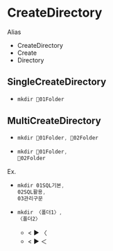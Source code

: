 # CreateDirectory

Alias
- CreateDirectory
- Create
- Directory
## SingleCreateDirectory
- ```ps1
  mkdir 📁01Folder
  ```

## MultiCreateDirectory
- ```ps1
  mkdir 📁01Folder, 📁02Folder
  ```
- ```ps1
  mkdir 📁01Folder, 
  📁02Folder
  ```
  
Ex.
- ```ps1
  mkdir 01SQL기본, 
  02SQL활용,
  03관리구문
  ```
- ```ps1
  mkdir 〈폴더1〉, 
  〈폴더2〉
  ```
  - < ▶️ 〈   
  - < ▶️ ＜


